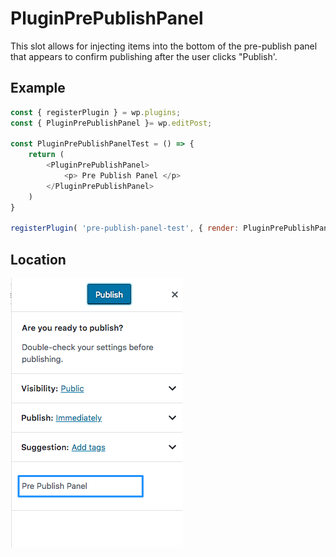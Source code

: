 # PluginPrePublishPanel

This slot allows for injecting items into the bottom of the pre-publish panel that appears to confirm publishing after the user clicks "Publish'.

## Example

```js
const { registerPlugin } = wp.plugins;
const { PluginPrePublishPanel }= wp.editPost;

const PluginPrePublishPanelTest = () => {
	return (
		<PluginPrePublishPanel>
		    <p> Pre Publish Panel </p>
		</PluginPrePublishPanel>
	)
}

registerPlugin( 'pre-publish-panel-test', { render: PluginPrePublishPanelTest } );

```
## Location

![Prepublish panel](/docs/designers-developers/assets/plugin-pre-publish-panel.png?raw=true)

